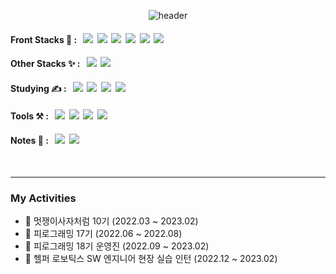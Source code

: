 <div align="center">


<!--   ![header](https://capsule-render.vercel.app/api?type=waving&color=0:F94892,50:FF7F3F,100:FBDF07&height=300&section=header&text=Chaen&fontSize=90&fontColor=FFFFFF&fontAlignY=30&fontAlign=75&desc=github&descSize=55&descAlign=82) -->
  ![header](https://capsule-render.vercel.app/api?type=wave&color=auto&height=300&section=header&text=ChaenLim&fontSize=90)
</div>
  
#### Front Stacks 🎀 : &nbsp;&nbsp;<img src="https://img.shields.io/badge/React-61DAFB?style=for-the-badge&logo=React&logoColor=black">&nbsp;&nbsp;<img src="https://img.shields.io/badge/Python-3776AB?style=for-the-badge&logo=Python&logoColor=white">&nbsp;&nbsp;<img src="https://img.shields.io/badge/HTML5-E34F26?style=for-the-badge&logo=HTML5&logoColor=white">&nbsp;&nbsp;<img src="https://img.shields.io/badge/CSS3-1572B6?style=for-the-badge&logo=CSS3&logoColor=white">&nbsp;&nbsp;<img src="https://img.shields.io/badge/JavaScript-F7DF1E?style=for-the-badge&logo=JavaScript&logoColor=black">&nbsp;&nbsp;<img src="https://img.shields.io/badge/styled components-DB7093?style=for-the-badge&logo=styledcomponents&logoColor=white">

#### Other Stacks ✨ : &nbsp;&nbsp;<img src="https://img.shields.io/badge/Django-092E20?style=for-the-badge&logo=Django&logoColor=white">&nbsp;&nbsp;<img src="https://img.shields.io/badge/Figma-F24E1E?style=for-the-badge&logo=figma&logoColor=white">
  
#### Studying ✍️ : &nbsp;&nbsp;<img src="https://img.shields.io/badge/TypeScript-3178C6?style=for-the-badge&logo=TypeScript&logoColor=white">&nbsp;&nbsp;<img src="https://img.shields.io/badge/Tailwind CSS-06B6D4?style=for-the-badge&logo=tailwindcss&logoColor=white">&nbsp;&nbsp;<img src="https://img.shields.io/badge/Redux-764ABC?style=for-the-badge&logo=redux&logoColor=white">&nbsp;&nbsp;<img src="https://img.shields.io/badge/React Query-FF4154?style=for-the-badge&logo=reactquery&logoColor=white">

#### Tools ⚒️ : &nbsp;&nbsp;<img src="https://img.shields.io/badge/GitHub-181717?style=for-the-badge&logo=GitHub&logoColor=white">&nbsp;&nbsp;<img src="https://img.shields.io/badge/Visual Studio Code-007ACC?style=for-the-badge&logo=Visual Studio Code&logoColor=white">&nbsp;&nbsp;<img src="https://img.shields.io/badge/iTerm2-000000?style=for-the-badge&logo=iTerm2&logoColor=white">&nbsp;&nbsp;<img src="https://img.shields.io/badge/GitKraken-179287?style=for-the-badge&logo=GitKraken&logoColor=white">&nbsp;&nbsp;
#### Notes 📝 : &nbsp;&nbsp;<img src="https://img.shields.io/badge/Velog-20C997?style=for-the-badge&logo=Velog&logoColor=white">&nbsp;&nbsp;<img src="https://img.shields.io/badge/Notion-000000?style=for-the-badge&logo=Notion&logoColor=white">

<br />
<hr />

### My Activities
- 🦁 멋쟁이사자처럼 10기 (2022.03 ~ 2023.02)
- 🌱 피로그래밍 17기 (2022.06 ~ 2022.08)
- 🌱 피로그래밍 18기 운영진 (2022.09 ~ 2023.02)
- 🤖 헬퍼 로보틱스 SW 엔지니어 현장 실습 인턴 (2022.12 ~ 2023.02)

